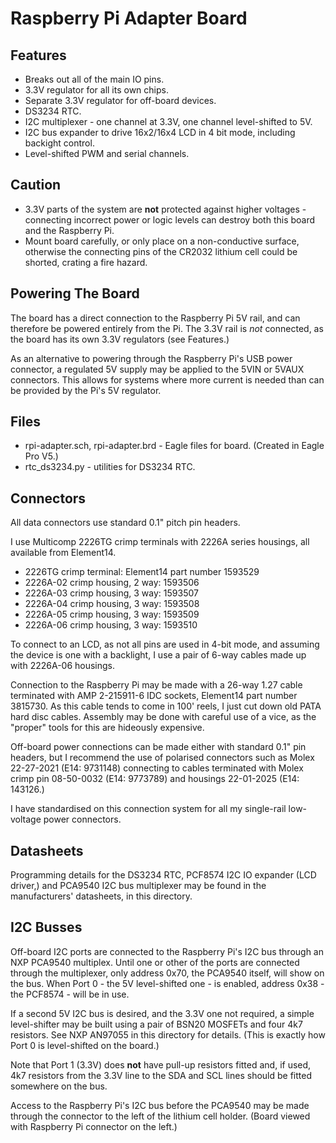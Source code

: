 Raspberry Pi Adapter Board
==========================

Features
--------

* Breaks out all of the main IO pins.
* 3.3V regulator for all its own chips.
* Separate 3.3V regulator for off-board devices.
* DS3234 RTC.
* I2C multiplexer - one channel at 3.3V, one channel level-shifted to 5V.
* I2C bus expander to drive 16x2/16x4 LCD in 4 bit mode, including backight control.
* Level-shifted PWM and serial channels.


Caution
-------

* 3.3V parts of the system are **not** protected against higher voltages - connecting incorrect power or logic levels can destroy both this board and the Raspberry Pi.
* Mount board carefully, or only place on a non-conductive surface, otherwise the connecting pins of the CR2032 lithium cell could be shorted, crating a fire hazard.


Powering The Board
------------------

The board has a direct connection to the Raspberry Pi 5V rail, and can therefore be powered entirely from the Pi. The 3.3V rail is *not* connected, as the board has its own 3.3V regulators (see Features.)

As an alternative to powering through the Raspberry Pi's USB power connector, a regulated 5V supply may be applied to the 5VIN or 5VAUX connectors. This allows for systems where more current is needed than can be provided by the Pi's 5V regulator.


Files
-----

* rpi-adapter.sch, rpi-adapter.brd - Eagle files for board. (Created in Eagle Pro V5.)
* rtc_ds3234.py - utilities for DS3234 RTC.


Connectors
----------

All data connectors use standard 0.1" pitch pin headers.

I use Multicomp 2226TG crimp terminals with 2226A series housings, all available
from Element14.

* 2226TG crimp terminal: Element14 part number 1593529
* 2226A-02 crimp housing, 2 way: 1593506
* 2226A-03 crimp housing, 3 way: 1593507
* 2226A-04 crimp housing, 3 way: 1593508
* 2226A-05 crimp housing, 3 way: 1593509
* 2226A-06 crimp housing, 3 way: 1593510

To connect to an LCD, as not all pins are used in 4-bit mode, and assuming the device is one with a backlight, I use a pair of 6-way cables made up with 2226A-06 housings.

Connection to the Raspberry Pi may be made with a 26-way 1.27 cable terminated with AMP 2-215911-6 IDC sockets, Element14 part number 3815730. As this cable tends to come in 100' reels, I just cut down old PATA hard disc cables. Assembly may be done with careful use of a vice, as the "proper" tools for this are hideously expensive.

Off-board power connections can be made either with standard 0.1" pin headers, but I recommend the use of polarised connectors such as Molex 22-27-2021 (E14: 9731148) connecting to cables terminated with Molex crimp pin 08-50-0032 (E14: 9773789) and housings 22-01-2025 (E14: 143126.)

I have standardised on this connection system for all my single-rail low-voltage power connectors.


Datasheets
----------

Programming details for the DS3234 RTC, PCF8574 I2C IO expander (LCD driver,) and PCA9540 I2C bus multiplexer may be found in the manufacturers' datasheets, in this directory.


I2C Busses
----------

Off-board I2C ports are connected to the Raspberry Pi's I2C bus through an NXP PCA9540 multiplex. Until one or other of the ports are connected through the multiplexer, only address 0x70, the PCA9540 itself, will show on the bus. When Port 0 - the 5V level-shifted one - is enabled, address 0x38 - the PCF8574 - will be in use.

If a second 5V I2C bus is desired, and the 3.3V one not required, a simple level-shifter may be built using a pair of BSN20 MOSFETs and four 4k7 resistors. See NXP AN97055 in this directory for details. (This is exactly how Port 0 is level-shifted on the board.)

Note that Port 1 (3.3V) does __not__ have pull-up resistors fitted and, if used, 4k7 resistors from the 3.3V line to the SDA and SCL lines should be fitted somewhere on the bus.

Access to the Raspberry Pi's I2C bus before the PCA9540 may be made through the connector to the left of the lithium cell holder. (Board viewed with Raspberry Pi connector on the left.) 
